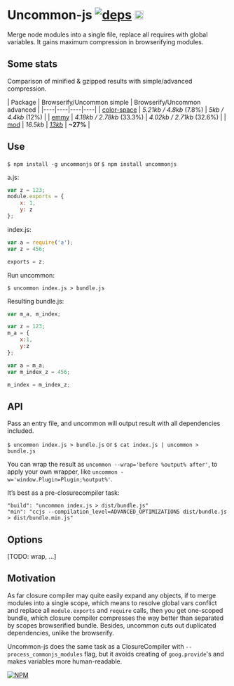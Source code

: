 # Uncommon-js [![deps](https://david-dm.org/dfcreative/color-ranger.svg)](https://david-dm.org/dfcreative/color-ranger) <a href="http://unlicense.org/UNLICENSE"><img src="http://upload.wikimedia.org/wikipedia/commons/6/62/PD-icon.svg" width="20"/></a>

Merge node modules into a single file, replace all requires with global variables. It gains maximum compression in browserifying modules.


## Some stats

Comparison of minified & gzipped results with simple/advanced compression.

| Package | Browserify/Uncommon simple | Browserify/Uncommon advanced |
|----|----|----|----|
| [color-space](https://github.com/dfcreative/color-space) | _5.21kb / 4.8kb_ (7.8%) | _5kb / 4.4kb_ (12%) |
| [emmy](https://github.com/dfcreative/color-space) | _4.18kb / 2.78kb_ (33.3%) | _4.02kb / 2.71kb_ (32.6%) |
| [mod](https://github.com/dfcreative/mod) | _16.5kb_ | [_13kb_](https://github.com/dfcreative/mod/blob/master/dist/mod.js) | **~27%** |


## Use

`$ npm install -g uncommonjs` or `$ npm install uncommonjs`

a.js:

```js
var z = 123;
module.exports = {
	x: 1,
	y: z
};
```

index.js:
```js
var a = require('a');
var z = 456;

exports = z;
```

Run uncommon:

`$ uncommon index.js > bundle.js`


Resulting bundle.js:

```js
var m_a, m_index;

var z = 123;
m_a = {
	x:1,
	y:z
};

var a = m_a;
var m_index_z = 456;

m_index = m_index_z;
```


## API

Pass an entry file, and uncommon will output result with all dependencies included.

`$ uncommon index.js > bundle.js` or `$ cat index.js | uncommon > bundle.js`


You can wrap the result as `uncommon --wrap='before %output% after'`, to apply your own wrapper, like `uncommon -w='window.Plugin=Plugin;%output%'`.


It’s best as a pre-closurecompiler task:

```
"build": "uncommon index.js > dist/bundle.js"
"min": "ccjs --compilation_level=ADVANCED_OPTIMIZATIONS dist/bundle.js > dist/bundle.min.js"
```


## Options

[TODO: wrap, ...]


## Motivation

As far closure compiler may quite easily expand any objects, if to merge modules into a single scope, which means to resolve global vars conflict and replace all `module.exports` and `require` calls, then you get one-scoped bundle, which closure compiler compresses the way better than separated by scopes browserified bundle. Besides, uncommon cuts out duplicated dependencies, unlike the browserify.

Uncommon-js does the same task as a ClosureCompiler with `--process_commonjs_modules` flag, but it avoids creating of `goog.provide`'s and makes variables more human-readable.


[![NPM](https://nodei.co/npm/uncommonjs.png?downloads=true&downloadRank=true&stars=true)](https://nodei.co/npm/uncommonjs/)